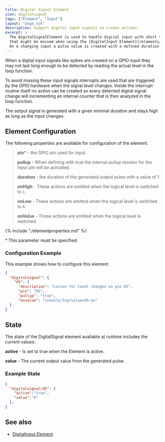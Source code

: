 ```yaml
---
title: Digital Signal Element
icon: digitalsignal
tags: ["Element", "Input"]
layout: "page.njk"
description: Support digital input signals to create actions. 
excerpt: >
  The DigitalSignalElement is used to handle digital input with short time level changes
  that might be missed when using the [DigitalInput Element](/elements/digitalin.md).
  On a changing input a pulse value is created with a defined duration.
---
```


When a digital input signals like spikes are created on a GPIO input they may not last long enough to be detected by reading the actual level in the loop function.

To avoid missing these input signals interrupts are used that are triggered by the GPIO hardware when the signal level changes. Inside the interrupt routine itself
no action can be created so every detected digital signal change will incrementing an internal counter that is then analyzed in the loop function.

The output signal is generated with a given minimal duration and stays high as long as the input changes.


## Element Configuration

<object data="/element.svg?digitalsignal" type="image/svg+xml"></object>

The following properties are available for configuration of the element:

> **pin**\* - the GPIO pin used for input.
>
> **pullup** - When defining with true the internal pullup resistor for the input pin will be activated.
>
> **duration** - the duration of the generated output pulse with a value of 1
>
> **onHigh** - These actions are emitted when the logical level is switched to `1`.
>
> **onLow** - These actions are emitted when the logical level is switched to `0`.
>
> **onValue** - These actions are emitted when the logical level is switched.

{% include "./elementproperties.md" %}

\* This parameter must be specified.


### Configuration Example

This example shows how to configure this element:

``` json
{
  "digitalsignal": {
    "d5": {
      "description": "Listen for level changes on pin D5",
      "pin": "D5",
      "pullup": "true",
      "onvalue": "console/log?value=D5:$v"
  }
}
```

## State

The state of the DigitalSignal element available at runtime includes the current values:

**active** - Is set to true when the Element is active.

**value** - The current output value from the generated pulse.


### Example State

``` json
{
  "digitalsignal/d5": {
    "active":"true",
    "value":"0"
  },
}
```

## See also

* [DigitalInput Element](/elements/digitalin.md)
